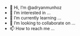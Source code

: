 - 👋 Hi, I’m @adryanmunhoz
- 👀 I’m interested in ...
- 🌱 I’m currently learning ...
- 💞️ I’m looking to collaborate on ...
- 📫 How to reach me ...

<!---
adryanmunhoz/adryanmunhoz is a ✨ special ✨ repository because its `README.md` (this file) appears on your GitHub profile.
You can click the Preview link to take a look at your changes.
--->
